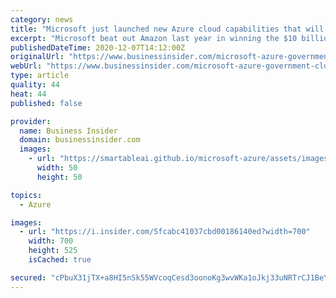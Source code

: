 ```yaml
---
category: news
title: "Microsoft just launched new Azure cloud capabilities that will help it meet the needs of the $10 billion JEDI contract with the Pentagon"
excerpt: "Microsoft beat out Amazon last year in winning the $10 billion Joint Enterprise Defense Infrastructure (JEDI) contract with the Department of Defense."
publishedDateTime: 2020-12-07T14:12:00Z
originalUrl: "https://www.businessinsider.com/microsoft-azure-government-cloud-jedi-contract-dod-pentagon-2020-12"
webUrl: "https://www.businessinsider.com/microsoft-azure-government-cloud-jedi-contract-dod-pentagon-2020-12"
type: article
quality: 44
heat: 44
published: false

provider:
  name: Business Insider
  domain: businessinsider.com
  images:
    - url: "https://smartableai.github.io/microsoft-azure/assets/images/organizations/businessinsider.com-50x50.jpg"
      width: 50
      height: 50

topics:
  - Azure

images:
  - url: "https://i.insider.com/5fcabc41037cbd00186140ed?width=700"
    width: 700
    height: 525
    isCached: true

secured: "cPbuX31jTX+a8HI5nSk55WVcoqCesd3oonoKg3wvWKa1oJkj33uNRTrCJ1BeYA2V251qZ+PiAjUNmEtYucISk2uLiUUKU3Zt6C4nu8HVhokEqzKEAR+grIPs+pt+dAlg0lQfsKyOwBh6Yh/DcDzfroBn/io1RQlCsvyQE5uK+ik7F05UrJcTaQlfZ6/XPn6liqA55KJ2JA4X/acY7p/tmCFOiWvggRowBV7rVPmBfETnEgC/Pzh/8GMXItkSlsp+wPkiZERhwx4Lhi///+qAS4xa736u8RpApum+xLGcypGVjD89HK9QlvTm/qZ3GfkMxt9ipQHwykA3J1wJsLv5lR5GNL5jL3/pR6xc/UEWYj8=;XeWTjscpIRnDOk421g3xkQ=="
---
```


